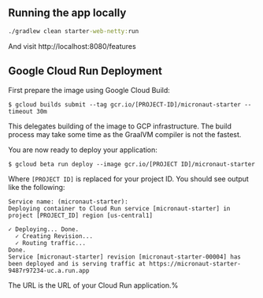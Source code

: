 ## Running the app locally

```cmd
./gradlew clean starter-web-netty:run
```

And visit http://localhost:8080/features

## Google Cloud Run Deployment

First prepare the image using Google Cloud Build:

```
$ gcloud builds submit --tag gcr.io/[PROJECT-ID]/micronaut-starter --timeout 30m
```

This delegates building of the image to GCP infrastructure. The build process may take some time as the GraalVM compiler is not the fastest.

You are now ready to deploy your application:

```
$ gcloud beta run deploy --image gcr.io/[PROJECT ID]/micronaut-starter 
```

Where `[PROJECT ID]` is replaced for your project ID. You should see output like the following:

```
Service name: (micronaut-starter):
Deploying container to Cloud Run service [micronaut-starter] in project [PROJECT_ID] region [us-central1]

✓ Deploying... Done.
  ✓ Creating Revision...
  ✓ Routing traffic...
Done.
Service [micronaut-starter] revision [micronaut-starter-00004] has been deployed and is serving traffic at https://micronaut-starter-9487r97234-uc.a.run.app
```

The URL is the URL of your Cloud Run application.%